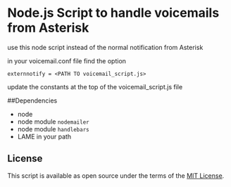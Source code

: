 # Node.js Script to handle voicemails from Asterisk


use this node script instead of the normal notification from Asterisk

in your voicemail.conf file find the option 

```
externnotify = <PATH TO voicemail_script.js>
```

update the constants at the top of the voicemail_script.js file


##Dependencies

 * node
 * node module `nodemailer` 
 * node module `handlebars`
 * LAME in your path
 
## License

This script is available as open source under the terms of the [MIT License](http://opensource.org/licenses/MIT).

